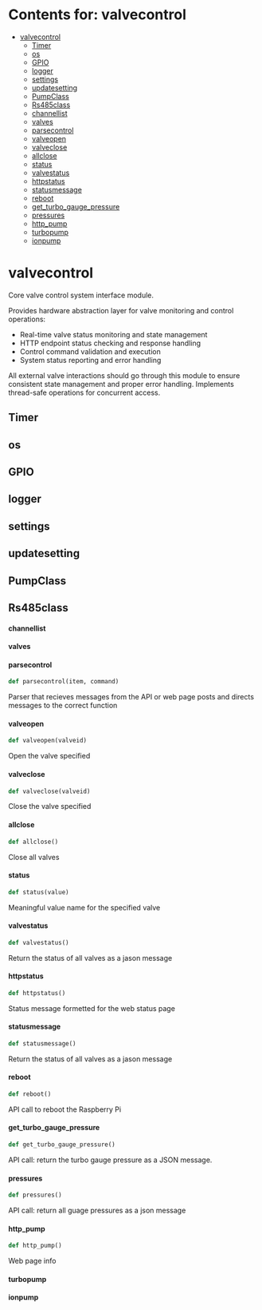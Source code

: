 # Contents for: valvecontrol

* [valvecontrol](#valvecontrol)
  * [Timer](#valvecontrol.Timer)
  * [os](#valvecontrol.os)
  * [GPIO](#valvecontrol.GPIO)
  * [logger](#valvecontrol.logger)
  * [settings](#valvecontrol.settings)
  * [updatesetting](#valvecontrol.updatesetting)
  * [PumpClass](#valvecontrol.PumpClass)
  * [Rs485class](#valvecontrol.Rs485class)
  * [channellist](#valvecontrol.channellist)
  * [valves](#valvecontrol.valves)
  * [parsecontrol](#valvecontrol.parsecontrol)
  * [valveopen](#valvecontrol.valveopen)
  * [valveclose](#valvecontrol.valveclose)
  * [allclose](#valvecontrol.allclose)
  * [status](#valvecontrol.status)
  * [valvestatus](#valvecontrol.valvestatus)
  * [httpstatus](#valvecontrol.httpstatus)
  * [statusmessage](#valvecontrol.statusmessage)
  * [reboot](#valvecontrol.reboot)
  * [get\_turbo\_gauge\_pressure](#valvecontrol.get_turbo_gauge_pressure)
  * [pressures](#valvecontrol.pressures)
  * [http\_pump](#valvecontrol.http_pump)
  * [turbopump](#valvecontrol.turbopump)
  * [ionpump](#valvecontrol.ionpump)

<a id="valvecontrol"></a>

# valvecontrol

Core valve control system interface module.

Provides hardware abstraction layer for valve monitoring and control operations:
- Real-time valve status monitoring and state management
- HTTP endpoint status checking and response handling
- Control command validation and execution
- System status reporting and error handling

All external valve interactions should go through this module to ensure
consistent state management and proper error handling. Implements thread-safe
operations for concurrent access.

<a id="valvecontrol.Timer"></a>

## Timer

<a id="valvecontrol.os"></a>

## os

<a id="valvecontrol.GPIO"></a>

## GPIO

<a id="valvecontrol.logger"></a>

## logger

<a id="valvecontrol.settings"></a>

## settings

<a id="valvecontrol.updatesetting"></a>

## updatesetting

<a id="valvecontrol.PumpClass"></a>

## PumpClass

<a id="valvecontrol.Rs485class"></a>

## Rs485class

<a id="valvecontrol.channellist"></a>

#### channellist

<a id="valvecontrol.valves"></a>

#### valves

<a id="valvecontrol.parsecontrol"></a>

#### parsecontrol

```python
def parsecontrol(item, command)
```

Parser that recieves messages from the API or web page posts and directs
messages to the correct function

<a id="valvecontrol.valveopen"></a>

#### valveopen

```python
def valveopen(valveid)
```

Open the valve specified

<a id="valvecontrol.valveclose"></a>

#### valveclose

```python
def valveclose(valveid)
```

Close the valve specified

<a id="valvecontrol.allclose"></a>

#### allclose

```python
def allclose()
```

Close all valves

<a id="valvecontrol.status"></a>

#### status

```python
def status(value)
```

Meaningful value name for the specified valve

<a id="valvecontrol.valvestatus"></a>

#### valvestatus

```python
def valvestatus()
```

Return the status of all valves as a jason message

<a id="valvecontrol.httpstatus"></a>

#### httpstatus

```python
def httpstatus()
```

Status message formetted for the web status page

<a id="valvecontrol.statusmessage"></a>

#### statusmessage

```python
def statusmessage()
```

Return the status of all valves as a jason message

<a id="valvecontrol.reboot"></a>

#### reboot

```python
def reboot()
```

API call to reboot the Raspberry Pi

<a id="valvecontrol.get_turbo_gauge_pressure"></a>

#### get\_turbo\_gauge\_pressure

```python
def get_turbo_gauge_pressure()
```

API call: return the turbo gauge pressure as a JSON message.

<a id="valvecontrol.pressures"></a>

#### pressures

```python
def pressures()
```

API call: return all guage pressures as a json message

<a id="valvecontrol.http_pump"></a>

#### http\_pump

```python
def http_pump()
```

Web page info

<a id="valvecontrol.turbopump"></a>

#### turbopump

<a id="valvecontrol.ionpump"></a>

#### ionpump

